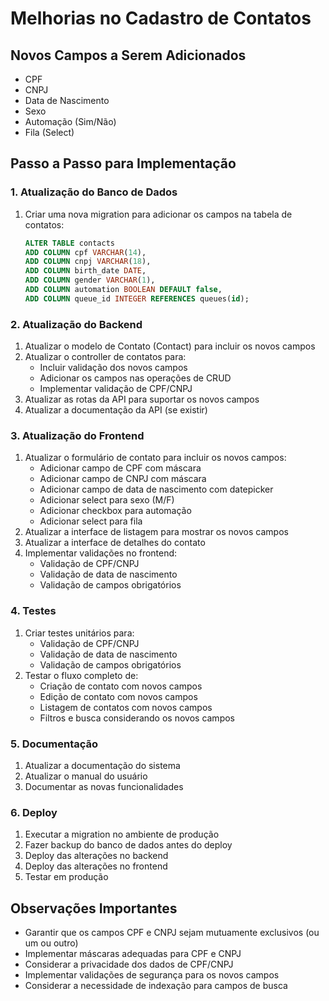 # Melhorias no Cadastro de Contatos

## Novos Campos a Serem Adicionados
- CPF
- CNPJ
- Data de Nascimento
- Sexo
- Automação (Sim/Não)
- Fila (Select)

## Passo a Passo para Implementação

### 1. Atualização do Banco de Dados
1. Criar uma nova migration para adicionar os campos na tabela de contatos:
   ```sql
   ALTER TABLE contacts
   ADD COLUMN cpf VARCHAR(14),
   ADD COLUMN cnpj VARCHAR(18),
   ADD COLUMN birth_date DATE,
   ADD COLUMN gender VARCHAR(1),
   ADD COLUMN automation BOOLEAN DEFAULT false,
   ADD COLUMN queue_id INTEGER REFERENCES queues(id);
   ```

### 2. Atualização do Backend
1. Atualizar o modelo de Contato (Contact) para incluir os novos campos
2. Atualizar o controller de contatos para:
   - Incluir validação dos novos campos
   - Adicionar os campos nas operações de CRUD
   - Implementar validação de CPF/CNPJ
3. Atualizar as rotas da API para suportar os novos campos
4. Atualizar a documentação da API (se existir)

### 3. Atualização do Frontend
1. Atualizar o formulário de contato para incluir os novos campos:
   - Adicionar campo de CPF com máscara
   - Adicionar campo de CNPJ com máscara
   - Adicionar campo de data de nascimento com datepicker
   - Adicionar select para sexo (M/F)
   - Adicionar checkbox para automação
   - Adicionar select para fila
2. Atualizar a interface de listagem para mostrar os novos campos
3. Atualizar a interface de detalhes do contato
4. Implementar validações no frontend:
   - Validação de CPF/CNPJ
   - Validação de data de nascimento
   - Validação de campos obrigatórios

### 4. Testes
1. Criar testes unitários para:
   - Validação de CPF/CNPJ
   - Validação de data de nascimento
   - Validação de campos obrigatórios
2. Testar o fluxo completo de:
   - Criação de contato com novos campos
   - Edição de contato com novos campos
   - Listagem de contatos com novos campos
   - Filtros e busca considerando os novos campos

### 5. Documentação
1. Atualizar a documentação do sistema
2. Atualizar o manual do usuário
3. Documentar as novas funcionalidades

### 6. Deploy
1. Executar a migration no ambiente de produção
2. Fazer backup do banco de dados antes do deploy
3. Deploy das alterações no backend
4. Deploy das alterações no frontend
5. Testar em produção

## Observações Importantes
- Garantir que os campos CPF e CNPJ sejam mutuamente exclusivos (ou um ou outro)
- Implementar máscaras adequadas para CPF e CNPJ
- Considerar a privacidade dos dados de CPF/CNPJ
- Implementar validações de segurança para os novos campos
- Considerar a necessidade de indexação para campos de busca 